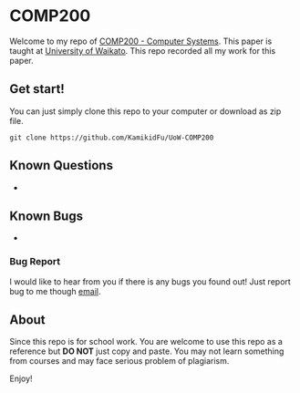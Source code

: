 # COMP200

Welcome to my repo of [COMP200 - Computer Systems](https://paperoutlines.waikato.ac.nz/outline/COMP200-17A%20(HAM)). This paper is taught at [University of Waikato](https://www.waikato.ac.nz/). This repo recorded all my work for this paper.

## Get start!

You can just simply clone this repo to your computer or download as zip file.

```shell
git clone https://github.com/KamikidFu/UoW-COMP200
```



## Known Questions

-



## Known Bugs

-

### Bug Report

I would like to hear from you if there is any bugs you found out! Just report bug to me though [email](mailto:kidfu@live.com).



## About

Since this repo is for school work. You are welcome to use this repo as a reference but **DO NOT** just copy and paste. You may not learn something from courses and may face serious problem of plagiarism.

Enjoy!
